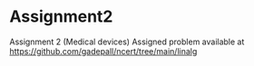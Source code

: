 # Assignment2
Assignment 2 (Medical devices)
Assigned problem available at https://github.com/gadepall/ncert/tree/main/linalg
